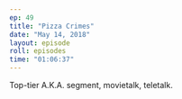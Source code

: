 ```yaml
---
ep: 49
title: "Pizza Crimes"
date: "May 14, 2018"
layout: episode
roll: episodes
time: "01:06:37"
---
```


Top-tier A.K.A. segment, movietalk, teletalk.

